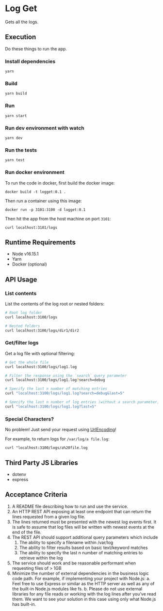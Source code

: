 # Log Get

Gets all the logs.

## Execution

Do these things to run the app.

### Install dependencies
```
yarn
```

### Build

```
yarn build
```

### Run
```
yarn start
```

### Run dev environment with watch
```
yarn dev
```

### Run the tests
```
yarn test
```

### Run docker environment
To run the code in docker, first build the docker image:
```
docker build -t logget:0.1 .
```
Then run a container using this image:
```
docker run -p 3101:3100 -d logget:0.1
```
Then hit the app from the host machine on port `3101`:
```
curl localhost:3101/logs
```

## Runtime Requirements

* Node v16.15.1
* Yarn
* Docker (optional)

## API Usage

### List contents
List the contents of the log root or nested folders:
```sh
# Root log folder
curl localhost:3100/logs

# Nested folders
curl localhost:3100/logs/dir1/dir2
```

### Get/filter logs
Get a log file with optional filtering:
```sh
# Get the whole file
curl localhost:3100/logs/log1.log

# Filter the response using the `search` query parameter
curl localhost:3100/logs/log1.log?search=debug

# Specify the last n number of matching entries
curl "localhost:3100/logs/log1.log?search=debug&last=5"

# Specify the last n number of log entries (without a search parameter)
curl "localhost:3100/logs/log1.log?last=5"
```

### Special Characters?

No problem! Just send your request using [UrlEncoding](https://www.w3schools.com/tags/ref_urlencode.ASP)!

For example, to return logs for `/var/log/a file.log`:
```
curl "localhost:3100/logs/a%20file.log
```

## Third Party JS Libraries
* dotenv
* express

## Acceptance Criteria

1. A README file describing how to run and use the service.
2. An HTTP REST API exposing at least one endpoint that can return the lines
requested from a given log file.
3. The lines returned must be presented with the newest log events first. It is safe to
assume that log files will be written with newest events at the end of the file.
4. The REST API should support additional query parameters which include
    1. The ability to specify a filename within /var/log
    2. The ability to filter results based on basic text/keyword matches
    3. The ability to specify the last n number of matching entries to retrieve
within the log
5. The service should work and be reasonable performant when requesting files of > 1GB
6. Minimize the number of external dependencies in the business logic code path.
For example, if implementing your project with Node.js:
a. Feel free to use Express or similar as the HTTP server as well as any of
the built-in Node.js modules like fs.
b. Please do not use external libraries for any file reads or working with the
log lines after you’ve read them. We want to see your solution in this case
using only what Node.js has built-in.